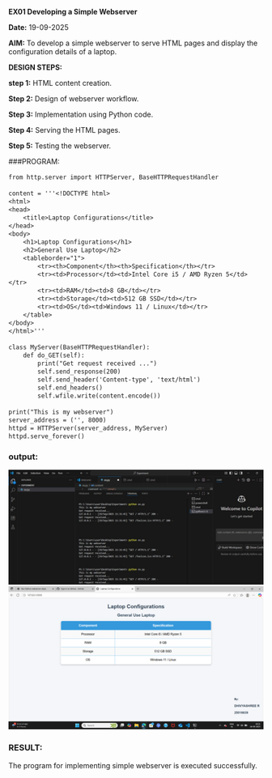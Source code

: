 **EX01 Developing a Simple Webserver**

**Date:**
19-09-2025

**AIM:**
To develop a simple webserver to serve HTML pages and display the configuration details of a laptop.

**DESIGN STEPS:**

**step 1:**
HTML content creation.

**Step 2:**
Design of webserver workflow.

**Step 3:**
Implementation using Python code.

**Step 4:**
Serving the HTML pages.

**Step 5:**
Testing the webserver.

###PROGRAM:
```
from http.server import HTTPServer, BaseHTTPRequestHandler

content = '''<!DOCTYPE html>
<html>
<head>
    <title>Laptop Configurations</title>
</head>
<body>
    <h1>Laptop Configurations</h1>
    <h2>General Use Laptop</h2>
    <tableborder="1">
        <tr><th>Component</th><th>Specification</th></tr>
        <tr><td>Processor</td><td>Intel Core i5 / AMD Ryzen 5</td></tr>
        <tr><td>RAM</td><td>8 GB</td></tr>
        <tr><td>Storage</td><td>512 GB SSD</td></tr>
        <tr><td>OS</td><td>Windows 11 / Linux</td></tr>
    </table>
</body>
</html>'''

class MyServer(BaseHTTPRequestHandler):
    def do_GET(self):
        print("Get request received ...")
        self.send_response(200)
        self.send_header('Content-type', 'text/html')
        self.end_headers()
        self.wfile.write(content.encode())

print("This is my webserver")
server_address = ('', 8000)
httpd = HTTPServer(server_address, MyServer)
httpd.serve_forever()
```
### output:
![output2](output2.jpg)
![output1](output.pgn.png)

### RESULT:
The program for implementing simple webserver is executed successfully.
